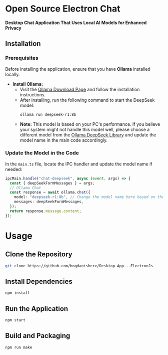# Open Source Electron Chat

**Desktop Chat Application That Uses Local AI Models for Enhanced Privacy**

## Installation

### Prerequisites

Before installing the application, ensure that you have **Ollama** installed locally.

- **Install Ollama:**
  - Visit the [Ollama Download Page](https://ollama.com/download) and follow the installation instructions.
  - After installing, run the following command to start the DeepSeek model:
    ```bash
    ollama run deepseek-r1:8b
    ```
  - **Note:** This model is based on your PC's performance. If you believe your system might not handle this model well, please choose a different model from the [Ollama DeepSeek Library](https://ollama.com/library/deepseek-r1) and update the model name in the main code accordingly.

### Update the Model in the Code

In the `main.ts` file, locate the IPC handler and update the model name if needed:

```typescript
ipcMain.handle("chat-deepseek", async (event, args) => {
  const { deepSeekFormMessages } = args;
  // Ollama Chat
  const response = await ollama.chat({
    model: "deepseek-r1:8b", // Change the model name here based on the one you installed
    messages: deepSeekFormMessages,
  });
  return response.message.content;
});
```

# Usage

## Clone the Repository

```bash
git clone https://github.com/bogdanishere/Desktop-App---ElectronJs
```

## Install Dependencies
```bash
npm install
```

## Run the Application
```bash
npm start
```

## Build and Packaging
```bash
npm run make 
```





